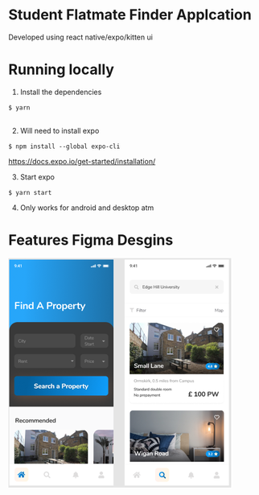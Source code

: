 # Student Flatmate Finder Applcation

Developed using react native/expo/kitten ui 


# Running locally

1. Install the dependencies

```
$ yarn


```

2. Will need to install expo

```
$ npm install --global expo-cli
```
https://docs.expo.io/get-started/installation/

3. Start expo

```
$ yarn start
```

4. Only works for android and desktop atm 



# Features Figma Desgins

![Screenshot](screenshot.png)

